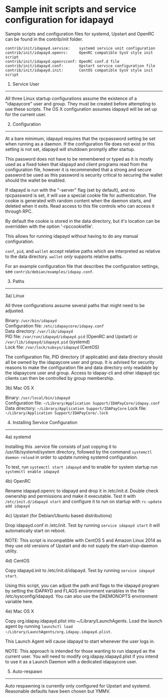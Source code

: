 Sample init scripts and service configuration for idapayd
==========================================================

Sample scripts and configuration files for systemd, Upstart and OpenRC
can be found in the contrib/init folder.

    contrib/init/idapayd.service:    systemd service unit configuration
    contrib/init/idapayd.openrc:     OpenRC compatible SysV style init script
    contrib/init/idapayd.openrcconf: OpenRC conf.d file
    contrib/init/idapayd.conf:       Upstart service configuration file
    contrib/init/idapayd.init:       CentOS compatible SysV style init script

1. Service User
---------------------------------

All three Linux startup configurations assume the existence of a "idapaycore" user
and group.  They must be created before attempting to use these scripts.
The OS X configuration assumes idapayd will be set up for the current user.

2. Configuration
---------------------------------

At a bare minimum, idapayd requires that the rpcpassword setting be set
when running as a daemon.  If the configuration file does not exist or this
setting is not set, idapayd will shutdown promptly after startup.

This password does not have to be remembered or typed as it is mostly used
as a fixed token that idapayd and client programs read from the configuration
file, however it is recommended that a strong and secure password be used
as this password is security critical to securing the wallet should the
wallet be enabled.

If idapayd is run with the "-server" flag (set by default), and no rpcpassword is set,
it will use a special cookie file for authentication. The cookie is generated with random
content when the daemon starts, and deleted when it exits. Read access to this file
controls who can access it through RPC.

By default the cookie is stored in the data directory, but it's location can be overridden
with the option '-rpccookiefile'.

This allows for running idapayd without having to do any manual configuration.

`conf`, `pid`, and `wallet` accept relative paths which are interpreted as
relative to the data directory. `wallet` *only* supports relative paths.

For an example configuration file that describes the configuration settings,
see `contrib/debian/examples/idapay.conf`.

3. Paths
---------------------------------

3a) Linux

All three configurations assume several paths that might need to be adjusted.

Binary:              `/usr/bin/idapayd`  
Configuration file:  `/etc/idapaycore/idapay.conf`  
Data directory:      `/var/lib/idapayd`  
PID file:            `/var/run/idapayd/idapayd.pid` (OpenRC and Upstart) or `/var/lib/idapayd/idapayd.pid` (systemd)  
Lock file:           `/var/lock/subsys/idapayd` (CentOS)  

The configuration file, PID directory (if applicable) and data directory
should all be owned by the idapaycore user and group.  It is advised for security
reasons to make the configuration file and data directory only readable by the
idapaycore user and group.  Access to idapay-cli and other idapayd rpc clients
can then be controlled by group membership.

3b) Mac OS X

Binary:              `/usr/local/bin/idapayd`  
Configuration file:  `~/Library/Application Support/IDAPayCore/idapay.conf`  
Data directory:      `~/Library/Application Support/IDAPayCore`
Lock file:           `~/Library/Application Support/IDAPayCore/.lock`

4. Installing Service Configuration
-----------------------------------

4a) systemd

Installing this .service file consists of just copying it to
/usr/lib/systemd/system directory, followed by the command
`systemctl daemon-reload` in order to update running systemd configuration.

To test, run `systemctl start idapayd` and to enable for system startup run
`systemctl enable idapayd`

4b) OpenRC

Rename idapayd.openrc to idapayd and drop it in /etc/init.d.  Double
check ownership and permissions and make it executable.  Test it with
`/etc/init.d/idapayd start` and configure it to run on startup with
`rc-update add idapayd`

4c) Upstart (for Debian/Ubuntu based distributions)

Drop idapayd.conf in /etc/init.  Test by running `service idapayd start`
it will automatically start on reboot.

NOTE: This script is incompatible with CentOS 5 and Amazon Linux 2014 as they
use old versions of Upstart and do not supply the start-stop-daemon utility.

4d) CentOS

Copy idapayd.init to /etc/init.d/idapayd. Test by running `service idapayd start`.

Using this script, you can adjust the path and flags to the idapayd program by
setting the IDAPAYD and FLAGS environment variables in the file
/etc/sysconfig/idapayd. You can also use the DAEMONOPTS environment variable here.

4e) Mac OS X

Copy org.idapay.idapayd.plist into ~/Library/LaunchAgents. Load the launch agent by
running `launchctl load ~/Library/LaunchAgents/org.idapay.idapayd.plist`.

This Launch Agent will cause idapayd to start whenever the user logs in.

NOTE: This approach is intended for those wanting to run idapayd as the current user.
You will need to modify org.idapay.idapayd.plist if you intend to use it as a
Launch Daemon with a dedicated idapaycore user.

5. Auto-respawn
-----------------------------------

Auto respawning is currently only configured for Upstart and systemd.
Reasonable defaults have been chosen but YMMV.
